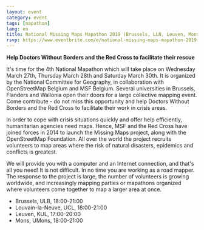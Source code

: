 ```yaml
---
layout: event
category: event
tags: [mapathon]
lang: en
title: National Missing Maps Mapathon 2019 (Brussels, LLN, Leuven, Mons)
rsvp: https://www.eventbrite.com/e/national-missing-maps-mapathon-2019-tickets-56812358293
---
```


**Help Doctors Without Borders and the Red Cross to facilitate their rescue**

It's time for the 4th National Mapathon which will take place on Wednesday March 27th, Thursday March 28th and Saturday March 30th. It is organized by the National Committee for Geography, in collaboration with OpenStreetMap Belgium and MSF Belgium. Several universities in Brussels, Flanders and Wallonia open their doors for a large collective mapping event. Come contribute - do not miss this opportunity and help Doctors Without Borders and the Red Cross to facilitate their work in crisis areas.

In order to cope with crisis situations quickly and offer help efficiently, humanitarian agencies need maps. Hence, MSF and the Red Cross have joined forces in 2014 to launch the Missing Maps project, along with the OpenStreetMap Foundation. All over the world the project recruits volunteers to map areas where the risk of natural disasters, epidemics and conflicts is greatest.

We will provide you with a computer and an Internet connection, and that's all you need! It is not difficult. In no time you are working as a road mapper. The response to the project is large, the number of volunteers is growing worldwide, and increasingly mapping parties or mapathons organized where volunteers come together to map a larger area at once.

- Brussels, ULB, 18:00-21:00
- Louvain-la-Neuve, UCL, 18:00-21:00
- Leuven, KUL, 17:00-20:00
- Mons, UMons, 18:00-21:00
